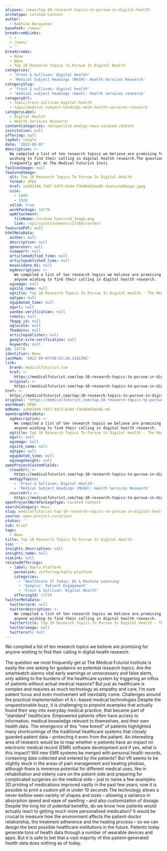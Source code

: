 ```yaml
---
aliases: /news/top-10-research-topics-to-pursue-in-digital-health
archetype: curated-content
author:
  - Radhika Narayanan
basePath: /news/
breadcrumbLinks:
  - /
  - /news/
  - ''
breadcrumbs:
  - Home
  - News
  - Top 10 Research Topics To Pursue In Digital Health
categories:
  - 'Frost & Sullivan: Digital Health'
  - 'Medical Subject Headings (MeSH): Health Services Research'
categorySlug:
  - 'frost & sullivan: digital health'
  - 'medical subject headings (mesh): health services research'
categoryUrl:
  - topic/frost-sullivan-digital-health
  - topic/medical-subject-headings-mesh-health-services-research
categoryLabel:
  - Digital Health
  - Health Services Research
contentCategories: netspective-medigy-news-curated-content
institution: null
offering: null
layOut: single
date: '2022-09-07'
description: >-
  We compiled a list of ten research topics we believe are promising for anyone
  wishing to find their calling in digital health research.The question we most
  frequently get at The Medical Futurist Insti
favIconImage: null
featuredImage:
  alt: Top 10 Research Topics To Pursue In Digital Health
  format: JPEG
  href: a1b02446-7457-5473-b344-f3e984d3ae85-featuredImage.jpeg
  size:
    - 1080
    - 1920
  valid: true
  workPackage: 14770
  wpAttachment:
    fileName: Curated_Featured_Image.png
    link: /api/v3/attachments/27168/content
featuredPdf: null
htmlMetaData:
  author: null
  description: null
  generator: null
  viewport: null
  articlemodified_time: null
  articlepublished_time: null
  msvalidate.01: null
  ogdescription: >-
    We compiled a list of ten research topics we believe are promising for
    anyone wishing to find their calling in digital health research.
  ogimage: null
  ogsite_name: null
  ogtitle: Top 10 Research Topics To Pursue In Digital Health - The Medical Futurist
  ogtype: null
  ogupdated_time: null
  ogurl: null
  yandex-verification: null
  robots: null
  fbapp_id: null
  oglocale: null
  fbadmins: null
  articlepublisher: null
  google-site-verification: null
  keywords: null
id: 14770
identifier: News
lastMod: '2022-09-07T20:51:36.234139Z'
link:
  brand: medicalfuturist.com
  href: >-
    https://medicalfuturist.com/top-10-research-topics-to-pursue-in-digital-health/
  original: >-
    https://medicalfuturist.com/top-10-research-topics-to-pursue-in-digital-health
href: >-
  https://medicalfuturist.com/top-10-research-topics-to-pursue-in-digital-health/
original: 'https://medicalfuturist.com/top-10-research-topics-to-pursue-in-digital-health'
mastHead: NEWS
mdName: a1b02446-7457-5473-b344-f3e984d3ae85.md
openGraphMetaData:
  ogdescription: >-
    We compiled a list of ten research topics we believe are promising for
    anyone wishing to find their calling in digital health research.
  ogtitle: Top 10 Research Topics To Pursue In Digital Health - The Medical Futurist
  ogurl: null
  ogimage: null
  ogsite_name: null
  ogtype: null
  ogupdated_time: null
  ogimageheight: null
openProjectCustomFields:
  cleanUrl: >-
    https://medicalfuturist.com/top-10-research-topics-to-pursue-in-digital-health/
  medigyTopics:
    - 'Frost & Sullivan: Digital Health'
    - 'Medical Subject Headings (MeSH): Health Services Research'
  sourceUrl: >-
    https://medicalfuturist.com/top-10-research-topics-to-pursue-in-digital-health
openProjectWorkPackageType: Curated Content
searchCategory: News
slug: medicalfuturist-top-10-research-topics-to-pursue-in-digital-health
source: open-project-curations
status: ''
sub: brief
tags:
  - News
title: Top 10 Research Topics To Pursue In Digital Health
via: ' '
insights_description: null
insights_name: null
viaLink: null
relatedOfferings:
  - label: Nabla Platform
    permalink: /offering/nabla-platform
    categories:
      - 'Healthcare IT Today: AI & Machine Learning'
      - 'Symplur: Patient Engagement'
      - 'Frost & Sullivan: Digital Health'
    offeringId: 13729
twitterMetaData:
  twittercard: null
  twitterdescription: >-
    We compiled a list of ten research topics we believe are promising for
    anyone wishing to find their calling in digital health research.
  twittertitle: Top 10 Research Topics To Pursue In Digital Health - The Medical Futurist
  twitterimage: null
  twitterurl: null
---
```

<p>We compiled a list of ten research topics we believe are promising for anyone wishing to find their calling in digital health research.<br><br>The question we most frequently get at The Medical Futurist Institute is easily the one asking for guidance on potential research topics.
Are the smartwatch alarms vital early warnings or unnecessary and false alerts, only adding to the burdens of the healthcare system by triggering an influx of patients without actual medical reasons?
But just as healthcare is complex and requires as much technology as empathy and care, I’m sure patient focus and even involvement will inevitably come.
Challenges around the practical implementation of A.I.-based medical technologies
Despite the unquestionable buzz, it is challenging to pinpoint examples that actually found their way into everyday medical practice, that became part of “standard” healthcare.
Empowered patients often have access to information, medical knowledge relevant to themselves, and their own health data.
The emergence of this “new breed” of patients highlighted many shortcomings of the traditional healthcare systems that closely guarded patient data – protecting it even from the patient.
An interesting area of research would be to map whether e-patients have an impact on electronic medical record (EMR) software development and if yes, what is this impact?
Will new EMR systems be merged with personal health records, containing data collected and entered by the patients?
But VR seems to be slightly stuck in the areas of pain management and treating phobias, although there is immense potential for different medical uses, like in rehabilitation and elderly care on the patient side and preparing for complicated surgeries on the medical side – just to name a few examples.
3D printing of medications improved vastly in the past few years, now it is possible to print a custom pill in under 10 seconds The technology allows a never-before-seen variety of shapes and sizes – allowing a variance in absorption speed and ease of swelling – and also customization of dosage.
Despite the long list of potential benefits, do we know how patients would actually react to getting much more personalised medication?
It would be crucial to measure how the environment affects the patient-doctor relationship, the treatment adherence and the healing process – so we can design the best possible healthcare institutions in the future.
Patients today generate tons of health data through a number of wearable devices and apps.
But it is safe to bet that a vast majority of this patient-generated health data does nothing as of today.</p><h2>&nbsp;</h2>